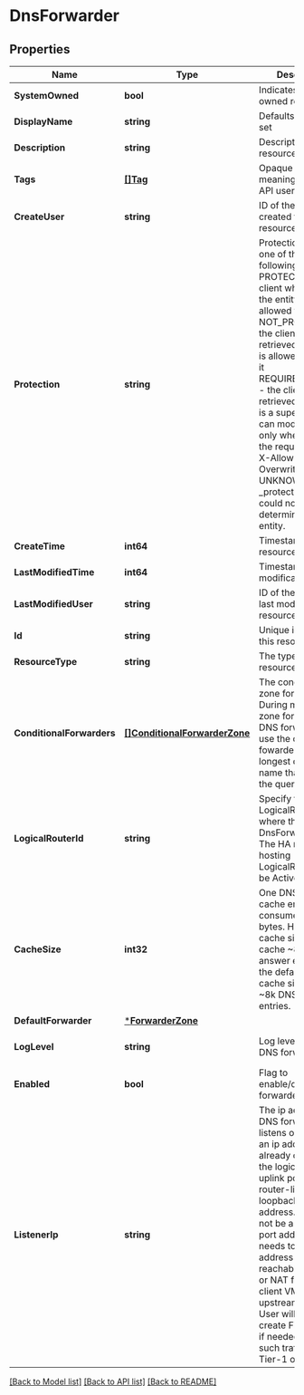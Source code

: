 # DnsForwarder

## Properties
Name | Type | Description | Notes
------------ | ------------- | ------------- | -------------
**SystemOwned** | **bool** | Indicates system owned resource | [optional] [default to null]
**DisplayName** | **string** | Defaults to ID if not set | [optional] [default to null]
**Description** | **string** | Description of this resource | [optional] [default to null]
**Tags** | [**[]Tag**](Tag.md) | Opaque identifiers meaningful to the API user | [optional] [default to null]
**CreateUser** | **string** | ID of the user who created this resource | [optional] [default to null]
**Protection** | **string** | Protection status is one of the following: PROTECTED - the client who retrieved the entity is not allowed             to modify it. NOT_PROTECTED - the client who retrieved the entity is allowed                 to modify it REQUIRE_OVERRIDE - the client who retrieved the entity is a super                    user and can modify it, but only when providing                    the request header X-Allow-Overwrite&#x3D;true. UNKNOWN - the _protection field could not be determined for this           entity.  | [optional] [default to null]
**CreateTime** | **int64** | Timestamp of resource creation | [optional] [default to null]
**LastModifiedTime** | **int64** | Timestamp of last modification | [optional] [default to null]
**LastModifiedUser** | **string** | ID of the user who last modified this resource | [optional] [default to null]
**Id** | **string** | Unique identifier of this resource | [optional] [default to null]
**ResourceType** | **string** | The type of this resource. | [optional] [default to null]
**ConditionalForwarders** | [**[]ConditionalForwarderZone**](ConditionalForwarderZone.md) | The conditional zone forwarders. During matching a zone forwarder, the DNS forwarder will use the conditional fowarder with the longest domain name that matches the query.  | [optional] [default to null]
**LogicalRouterId** | **string** | Specify the LogicalRouter where the DnsForwarder runs. The HA mode of the hosting LogicalRouter must be Active/Standby.  | [default to null]
**CacheSize** | **int32** | One DNS answer cache entry will consume ~120 bytes. Hence 1 KB cache size can cache ~8 DNS answer entries, and the default 1024 KB cache size can hold ~8k DNS answer entries.  | [optional] [default to 1024]
**DefaultForwarder** | [***ForwarderZone**](ForwarderZone.md) |  | [default to null]
**LogLevel** | **string** | Log level of the DNS forwarder | [optional] [default to LOG_LEVEL.INFO]
**Enabled** | **bool** | Flag to enable/disable the forwarder | [optional] [default to true]
**ListenerIp** | **string** | The ip address the DNS forwarder listens on. It can be an ip address already owned by the logical-router uplink port or router-link, or a loopback port ip address. But it can not be a downlink port address. User needs to ensure the address is reachable via router or NAT from both client VMs and upstream servers. User will need to create Firewall rules if needed to allow such traffic on a Tier-1 or Tier-0.  | [default to null]

[[Back to Model list]](../README.md#documentation-for-models) [[Back to API list]](../README.md#documentation-for-api-endpoints) [[Back to README]](../README.md)

